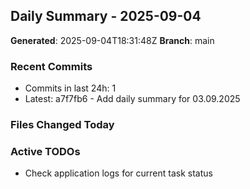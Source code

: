 ## Daily Summary - 2025-09-04

**Generated**: 2025-09-04T18:31:48Z
**Branch**: main


### Recent Commits
- Commits in last 24h: 1
- Latest: a7f7fb6 - Add daily summary for 03.09.2025

### Files Changed Today

### Active TODOs
- Check application logs for current task status

